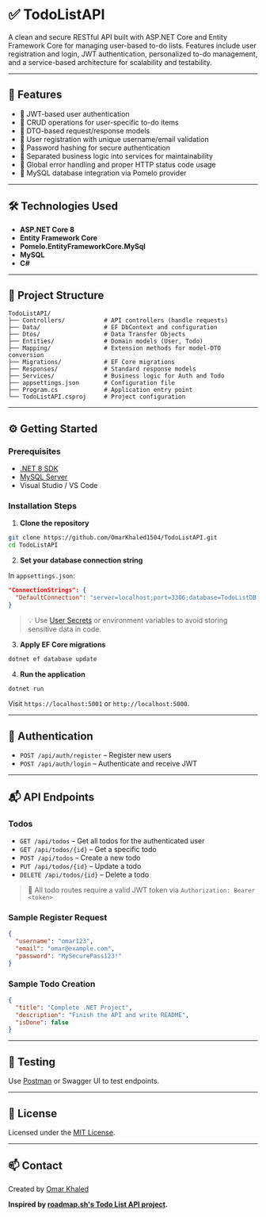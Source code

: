 # ✅ TodoListAPI

A clean and secure RESTful API built with ASP.NET Core and Entity Framework Core for managing user-based to-do lists. Features include user registration and login, JWT authentication, personalized to-do management, and a service-based architecture for scalability and testability.

---

## 🚀 Features

- 🔐 JWT-based user authentication
- 📝 CRUD operations for user-specific to-do items
- 🧼 DTO-based request/response models
- 👥 User registration with unique username/email validation
- 🔐 Password hashing for secure authentication
- 🧠 Separated business logic into services for maintainability
- 📄 Global error handling and proper HTTP status code usage
- 🐬 MySQL database integration via Pomelo provider

---

## 🛠️ Technologies Used

- **ASP.NET Core 8**
- **Entity Framework Core**
- **Pomelo.EntityFrameworkCore.MySql**
- **MySQL**
- **C#**

---

## 📁 Project Structure

```
TodoListAPI/
├── Controllers/           # API controllers (handle requests)
├── Data/                  # EF DbContext and configuration
├── Dtos/                  # Data Transfer Objects
├── Entities/              # Domain models (User, Todo)
├── Mapping/               # Extension methods for model-DTO conversion
├── Migrations/            # EF Core migrations
├── Responses/             # Standard response models
├── Services/              # Business logic for Auth and Todo
├── appsettings.json       # Configuration file
├── Program.cs             # Application entry point
└── TodoListAPI.csproj     # Project configuration
```

---

## ⚙️ Getting Started

### Prerequisites

- [.NET 8 SDK](https://dotnet.microsoft.com/download)
- [MySQL Server](https://dev.mysql.com/downloads/mysql/)
- Visual Studio / VS Code

### Installation Steps

1. **Clone the repository**

```bash
git clone https://github.com/OmarKhaled1504/TodoListAPI.git
cd TodoListAPI
```

2. **Set your database connection string**

In `appsettings.json`:

```json
"ConnectionStrings": {
  "DefaultConnection": "server=localhost;port=3306;database=TodoListDB;user=root;password=yourpassword;"
}
```

> 💡 Use [User Secrets](https://learn.microsoft.com/en-us/aspnet/core/security/app-secrets) or environment variables to avoid storing sensitive data in code.

3. **Apply EF Core migrations**

```bash
dotnet ef database update
```

4. **Run the application**

```bash
dotnet run
```

Visit `https://localhost:5001` or `http://localhost:5000`.

---

## 🔐 Authentication

- `POST /api/auth/register` – Register new users
- `POST /api/auth/login` – Authenticate and receive JWT

---

## 📬 API Endpoints

### Todos

- `GET /api/todos` – Get all todos for the authenticated user
- `GET /api/todos/{id}` – Get a specific todo
- `POST /api/todos` – Create a new todo
- `PUT /api/todos/{id}` – Update a todo
- `DELETE /api/todos/{id}` – Delete a todo

> 🔐 All todo routes require a valid JWT token via `Authorization: Bearer <token>`

### Sample Register Request

```json
{
  "username": "omar123",
  "email": "omar@example.com",
  "password": "MySecurePass123!"
}
```

### Sample Todo Creation

```json
{
  "title": "Complete .NET Project",
  "description": "Finish the API and write README",
  "isDone": false
}
```

---

## 🧪 Testing

Use [Postman](https://www.postman.com/) or Swagger UI to test endpoints.

---

## 📄 License

Licensed under the [MIT License](LICENSE).

---

## 📫 Contact

Created by [Omar Khaled](https://github.com/OmarKhaled1504)

**Inspired by [roadmap.sh's Todo List API project](https://roadmap.sh/projects/todo-list-api).**
